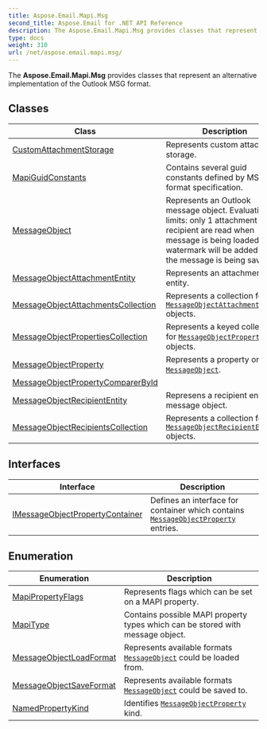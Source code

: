 ```yaml
---
title: Aspose.Email.Mapi.Msg
second_title: Aspose.Email for .NET API Reference
description: The Aspose.Email.Mapi.Msg provides classes that represent an alternative implementation of the Outlook MSG format
type: docs
weight: 310
url: /net/aspose.email.mapi.msg/
---
```

The **Aspose.Email.Mapi.Msg** provides classes that represent an alternative implementation of the Outlook MSG format.

## Classes

| Class | Description |
| --- | --- |
| [CustomAttachmentStorage](./customattachmentstorage/) | Represents custom attachment storage. |
| [MapiGuidConstants](./mapiguidconstants/) | Contains several guid constants defined by MSG format specification. |
| [MessageObject](./messageobject/) | Represents an Outlook message object. Evaluation limits: only 1 attachment and 1 recipient are read when message is being loaded, watermark will be added when the message is being saved. |
| [MessageObjectAttachmentEntity](./messageobjectattachmententity/) | Represents an attachment entity. |
| [MessageObjectAttachmentsCollection](./messageobjectattachmentscollection/) | Represents a collection for [`MessageObjectAttachmentEntity`](../aspose.email.mapi.msg/messageobjectattachmententity/) objects. |
| [MessageObjectPropertiesCollection](./messageobjectpropertiescollection/) | Represents a keyed collection for [`MessageObjectProperty`](../aspose.email.mapi.msg/messageobjectproperty/) objects. |
| [MessageObjectProperty](./messageobjectproperty/) | Represents a property on a [`MessageObject`](../aspose.email.mapi.msg/messageobject/). |
| [MessageObjectPropertyComparerById](./messageobjectpropertycomparerbyid/) |  |
| [MessageObjectRecipientEntity](./messageobjectrecipiententity/) | Represens a recipient entry in message object. |
| [MessageObjectRecipientsCollection](./messageobjectrecipientscollection/) | Represents a collection for [`MessageObjectRecipientEntity`](../aspose.email.mapi.msg/messageobjectrecipiententity/) objects. |
## Interfaces

| Interface | Description |
| --- | --- |
| [IMessageObjectPropertyContainer](./imessageobjectpropertycontainer/) | Defines an interface for container which contains [`MessageObjectProperty`](../aspose.email.mapi.msg/messageobjectproperty/) entries. |
## Enumeration

| Enumeration | Description |
| --- | --- |
| [MapiPropertyFlags](./mapipropertyflags/) | Represents flags which can be set on a MAPI property. |
| [MapiType](./mapitype/) | Contains possible MAPI property types which can be stored with message object. |
| [MessageObjectLoadFormat](./messageobjectloadformat/) | Represents available formats [`MessageObject`](../aspose.email.mapi.msg/messageobject/) could be loaded from. |
| [MessageObjectSaveFormat](./messageobjectsaveformat/) | Represents available formats [`MessageObject`](../aspose.email.mapi.msg/messageobject/) could be saved to. |
| [NamedPropertyKind](./namedpropertykind/) | Identifies [`MessageObjectProperty`](../aspose.email.mapi.msg/messageobjectproperty/) kind. |


